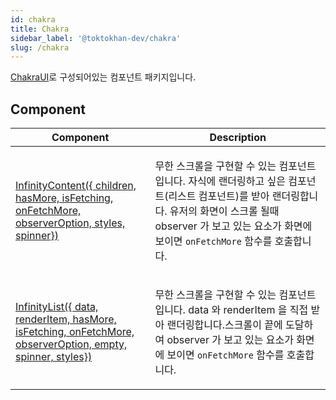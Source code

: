 ```yaml
---
id: chakra
title: Chakra
sidebar_label: '@toktokhan-dev/chakra'
slug: /chakra
---
```


[ChakraUI](https://v2.chakra-ui.com/)로 구성되어있는 컴포넌트 패키지입니다.

## Component

<table>
<thead>
<tr>
<th>Component</th>
<th>Description</th>
</tr>
</thead>
<tbody>
<tr><td>

[InfinityContent(\{ children, hasMore, isFetching, onFetchMore, observerOption, styles, spinner\})](./chakra.infinitycontent)

</td>

<td>

무한 스크롤을 구현할 수 있는 컴포넌트입니다. 자식에 랜더링하고 싶은 컴포넌트(리스트 컴포넌트)를 받아 랜더링합니다. 유저의 화면이 스크롤 될때 observer 가 보고 있는 요소가 화면에 보이면 `onFetchMore` 함수를 호출합니다.

</td></tr>

<tr><td>

[InfinityList(\{ data, renderItem, hasMore, isFetching, onFetchMore, observerOption, empty, spinner, styles\})](./chakra.infinitylist)

</td>

<td>

무한 스크롤을 구현할 수 있는 컴포넌트입니다. data 와 renderItem 을 직접 받아 랜더링합니다.스크롤이 끝에 도달하여 observer 가 보고 있는 요소가 화면에 보이면 `onFetchMore` 함수를 호출합니다.

</td></tr>
</tbody>
</table>
